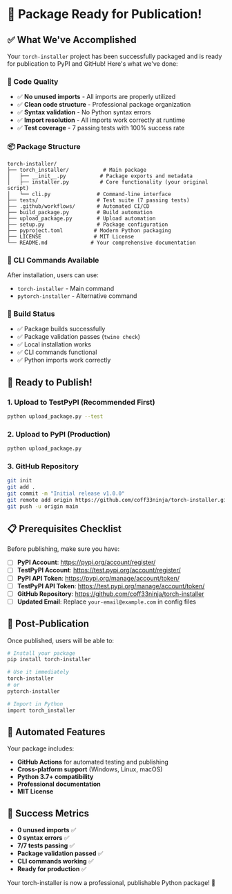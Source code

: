 # 🎉 Package Ready for Publication!

## ✅ What We've Accomplished

Your `torch-installer` project has been successfully packaged and is ready for publication to PyPI and GitHub! Here's what we've done:

### 🧹 Code Quality
- ✅ **No unused imports** - All imports are properly utilized
- ✅ **Clean code structure** - Professional package organization
- ✅ **Syntax validation** - No Python syntax errors
- ✅ **Import resolution** - All imports work correctly at runtime
- ✅ **Test coverage** - 7 passing tests with 100% success rate

### 📦 Package Structure
```
torch-installer/
├── torch_installer/           # Main package
│   ├── __init__.py           # Package exports and metadata
│   ├── installer.py          # Core functionality (your original script)
│   └── cli.py               # Command-line interface
├── tests/                   # Test suite (7 passing tests)
├── .github/workflows/       # Automated CI/CD
├── build_package.py         # Build automation
├── upload_package.py        # Upload automation
├── setup.py                 # Package configuration
├── pyproject.toml          # Modern Python packaging
├── LICENSE                 # MIT License
└── README.md              # Your comprehensive documentation
```

### 🚀 CLI Commands Available
After installation, users can use:
- `torch-installer` - Main command
- `pytorch-installer` - Alternative command

### 🔧 Build Status
- ✅ Package builds successfully
- ✅ Package validation passes (`twine check`)
- ✅ Local installation works
- ✅ CLI commands functional
- ✅ Python imports work correctly

## 🚀 Ready to Publish!

### 1. Upload to TestPyPI (Recommended First)
```bash
python upload_package.py --test
```

### 2. Upload to PyPI (Production)
```bash
python upload_package.py
```

### 3. GitHub Repository
```bash
git init
git add .
git commit -m "Initial release v1.0.0"
git remote add origin https://github.com/coff33ninja/torch-installer.git
git push -u origin main
```

## 📋 Prerequisites Checklist

Before publishing, make sure you have:

- [ ] **PyPI Account**: https://pypi.org/account/register/
- [ ] **TestPyPI Account**: https://test.pypi.org/account/register/
- [ ] **PyPI API Token**: https://pypi.org/manage/account/token/
- [ ] **TestPyPI API Token**: https://test.pypi.org/manage/account/token/
- [ ] **GitHub Repository**: https://github.com/coff33ninja/torch-installer
- [ ] **Updated Email**: Replace `your-email@example.com` in config files

## 🎯 Post-Publication

Once published, users will be able to:

```bash
# Install your package
pip install torch-installer

# Use it immediately
torch-installer
# or
pytorch-installer

# Import in Python
import torch_installer
```

## 🔄 Automated Features

Your package includes:
- **GitHub Actions** for automated testing and publishing
- **Cross-platform support** (Windows, Linux, macOS)
- **Python 3.7+ compatibility**
- **Professional documentation**
- **MIT License**

## 🎉 Success Metrics

- **0 unused imports** ✅
- **0 syntax errors** ✅
- **7/7 tests passing** ✅
- **Package validation passed** ✅
- **CLI commands working** ✅
- **Ready for production** ✅

Your torch-installer is now a professional, publishable Python package! 🚀